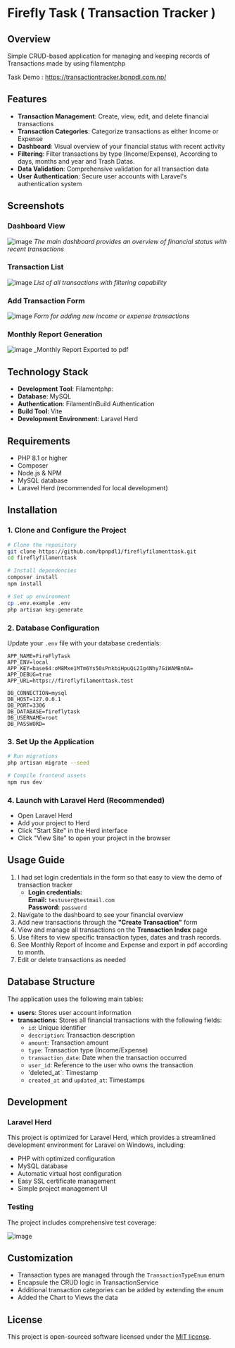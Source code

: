# Firefly Task ( Transaction Tracker ) 

## Overview

Simple CRUD-based application for managing and keeping records of Transactions made by using filamentphp

Task Demo : https://transactiontracker.bpnpdl.com.np/

## Features

-   **Transaction Management**: Create, view, edit, and delete financial transactions
-   **Transaction Categories**: Categorize transactions as either Income or Expense
-   **Dashboard**: Visual overview of your financial status with recent activity
-   **Filtering**: Filter transactions by type (Income/Expense), According to days, months and year and Trash Datas.
-   **Data Validation**: Comprehensive validation for all transaction data
-   **User Authentication**: Secure user accounts with Laravel's authentication system

## Screenshots

### Dashboard View

![image](https://github.com/user-attachments/assets/5681749f-2ff1-4316-b1f7-4267299d2464)
_The main dashboard provides an overview of financial status with recent transactions_

### Transaction List

![image](https://github.com/user-attachments/assets/cadfdf4b-cdd4-402a-8789-442ed93516b8)
_List of all transactions with filtering capability_

### Add Transaction Form

![image](https://github.com/user-attachments/assets/6caa02f5-e418-4fe8-89c4-a417f08e082b)
_Form for adding new income or expense transactions_

### Monthly Report Generation
![image](https://github.com/user-attachments/assets/e3c769b6-1b6e-448f-8113-be6d9786e4d2)
_Monthly Report Exported to pdf


## Technology Stack

-   **Development Tool**: Filamentphp: 
-   **Database**: MySQL
-   **Authentication**: FilamentInBuild Authentication
-   **Build Tool**: Vite
-   **Development Environment**: Laravel Herd

## Requirements

-   PHP 8.1 or higher
-   Composer
-   Node.js & NPM
-   MySQL database
-   Laravel Herd (recommended for local development)

## Installation

### 1. Clone and Configure the Project

```bash
# Clone the repository
git clone https://github.com/bpnpdl1/fireflyfilamenttask.git
cd fireflyfilamenttask

# Install dependencies
composer install
npm install

# Set up environment
cp .env.example .env
php artisan key:generate
```

### 2. Database Configuration

Update your `.env` file with your database credentials:

```
APP_NAME=FireFlyTask
APP_ENV=local
APP_KEY=base64:oM8Mxe1MTm6Ys50sPnkbiHpuQi2Ig4Nhy7GiWAMBn0A=
APP_DEBUG=true
APP_URL=https://fireflyfilamenttask.test
```

```
DB_CONNECTION=mysql
DB_HOST=127.0.0.1
DB_PORT=3306
DB_DATABASE=fireflytask
DB_USERNAME=root
DB_PASSWORD=
```

### 3. Set Up the Application

```bash
# Run migrations
php artisan migrate --seed

# Compile frontend assets
npm run dev
```

### 4. Launch with Laravel Herd (Recommended)

-   Open Laravel Herd
-   Add your project to Herd
-   Click "Start Site" in the Herd interface
-   Click "View Site" to open your project in the browser

## Usage Guide

1. I had set login credentials in the form so that easy to view the demo of transaction tracker
   - **Login credentials:**  
     **Email:** `testuser@testmail.com`  
     **Password:** `password`
2. Navigate to the dashboard to see your financial overview
3. Add new transactions through the **"Create Transaction"** form
4. View and manage all transactions on the **Transaction Index** page
5. Use filters to view specific transaction types, dates and trash records.
6. See Monthly Report of Income and Expense and export in pdf according to month.
7. Edit or delete transactions as needed


## Database Structure

The application uses the following main tables:

-   **users**: Stores user account information
-   **transactions**: Stores all financial transactions with the following fields:
    -   `id`: Unique identifier
    -   `description`: Transaction description
    -   `amount`: Transaction amount
    -   `type`: Transaction type (Income/Expense)
    -   `transaction_date`: Date when the transaction occurred
    -   `user_id`: Reference to the user who owns the transaction
    -   'deleted_at`: Timestamp
    -   `created_at` and `updated_at`: Timestamps

## Development

### Laravel Herd

This project is optimized for Laravel Herd, which provides a streamlined development environment for Laravel on Windows, including:

-   PHP with optimized configuration
-   MySQL database
-   Automatic virtual host configuration
-   Easy SSL certificate management
-   Simple project management UI

### Testing

The project includes comprehensive test coverage:

![image](https://github.com/user-attachments/assets/0a778b43-cedb-448e-bc8c-b74455c984d7)



## Customization

-   Transaction types are managed through the `TransactionTypeEnum` enum
-   Encapsule the CRUD logic in TransactionService
-   Additional transaction categories can be added by extending the enum
-   Added the Chart to Views the data

## License

This project is open-sourced software licensed under the [MIT license](https://opensource.org/licenses/MIT).
